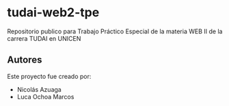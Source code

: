 # tudai-web2-tpe
Repositorio publico para Trabajo Práctico Especial de la materia WEB II de la carrera TUDAI en UNICEN



## Autores

Este proyecto fue creado por:

- Nicolás Azuaga
- Luca Ochoa Marcos
